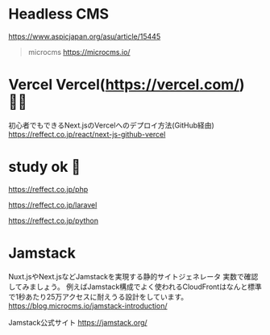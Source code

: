 # Headless CMS
https://www.aspicjapan.org/asu/article/15445

>microcms
https://microcms.io/

# Vercel Vercel(https://vercel.com/) 🔴🔴
初心者でもできるNext.jsのVercelへのデプロイ方法(GitHub経由)
https://reffect.co.jp/react/next-js-github-vercel

# study ok 🔴
https://reffect.co.jp/php

https://reffect.co.jp/laravel

https://reffect.co.jp/python


# Jamstack
Nuxt.jsやNext.jsなどJamstackを実現する静的サイトジェネレータ
実数で確認してみましょう。
例えばJamstack構成でよく使われるCloudFrontはなんと標準で1秒あたり25万アクセスに耐えうる設計をしています。
https://blog.microcms.io/jamstack-introduction/

Jamstack公式サイト
https://jamstack.org/

